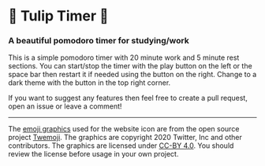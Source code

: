 # 🌷 Tulip Timer 🌷

### A beautiful pomodoro timer for studying/work

This is a simple pomodoro timer with 20 minute work and 5 minute rest sections. You can start/stop the timer with the play button on the left or the space bar then restart it if needed using the button on the right. Change to a dark theme with the button in the top right corner.

If you want to suggest any features then feel free to create a pull request, open an issue or leave a comment!

---

The [emoji graphics](https://github.com/twitter/twemoji/blob/master/assets/svg/1f337.svg) used for the website icon are from the open source project [Twemoji](https://twitter.github.io/twemoji/). The graphics are copyright 2020 Twitter, Inc and other contributors. The graphics are licensed under [CC-BY 4.0](https://creativecommons.org/licenses/by/4.0/). You should review the license before usage in your own project.